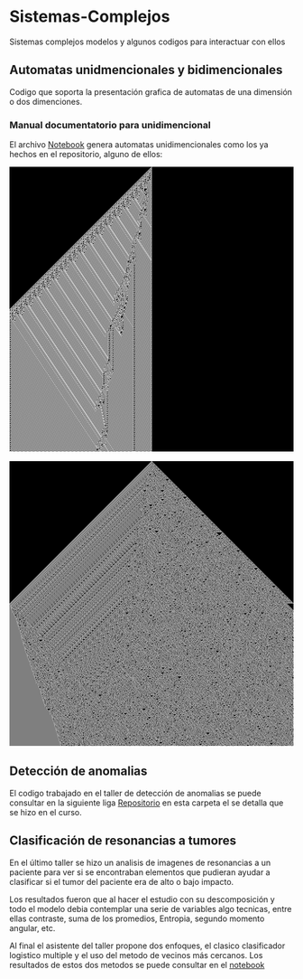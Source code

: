 # Sistemas-Complejos
Sistemas complejos modelos y algunos codigos para interactuar con ellos

## Automatas unidmencionales y bidimencionales

Codigo que soporta la presentación grafica de automatas de una dimensión o dos dimenciones.

### Manual documentatorio para unidimencional

El archivo [Notebook](automata.ipynb) genera automatas unidimencionales como los ya hechos en el repositorio, alguno de ellos:

![imagen-RULE110](RULE-110.png)

![imagen-RULE-30-1](RULE-30-1.png)

## Detección de anomalias

El codigo trabajado en el taller de detección de anomalias se puede consultar en la siguiente liga [Repositorio](Anomalias/) en esta carpeta el se detalla que se hizo en el curso.

## Clasificación de resonancias a tumores

En el último taller se hizo un analisis de imagenes de resonancias a un paciente para ver si se encontraban elementos que pudieran ayudar a clasificar si el tumor del paciente era de alto o bajo impacto.

Los resultados fueron que al hacer el estudio con su descomposición y todo el modelo debia contemplar una serie de variables algo tecnicas, entre ellas contraste, suma de los promedios, Entropia, segundo momento angular, etc.

Al final el asistente del taller propone dos enfoques, el clasico clasificador logistico multiple y el uso del metodo de vecinos más cercanos. Los resultados de estos dos metodos se puede consultar en el [notebook](Imagenes_procesamiento/CaracteristicasMedicallMages_Actualizada.ipynb)



